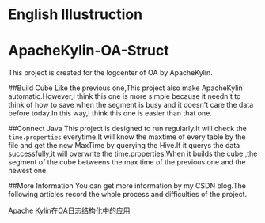 English Illustruction
=====================
# ApacheKylin-OA-Struct
This project is created for the logcenter of OA by ApacheKylin.

##Build Cube
Like the previous one,This project also make ApacheKylin automatic.However,I think this one is more simple because it needn't to think of how to save when the segment is busy and it doesn't care the data before today.In this way,I think this one is easier than that one.

##Connect Java
This project is designed to run regularly.It will check the `time.properties` everytime.It will know the maxtime of every table by the file and get the new MaxTime by querying the Hive.If it querys the data successfully,it will overwrite the time.properties.When it builds the cube ,the segment of the cube betweens the max time of the previous one and the newest one.

##More Information
You can get more information by my CSDN blog.The following articles record the whole process and difficulties of the project.

[Apache Kylin在OA日志结构化中的应用](http://blog.csdn.net/blackenn/article/details/52749767)
